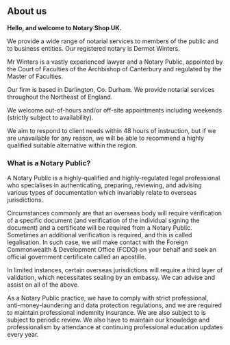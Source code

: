 ## About us

**Hello, and welcome to Notary Shop UK.**

We provide a wide range of notarial services to members of the public and to
business entities. Our registered notary is Dermot Winters. 

Mr Winters is a vastly experienced lawyer and a Notary Public, appointed by the Court of Faculties of the
Archbishop of Canterbury and regulated by the Master of Faculties. 

Our firm is based in Darlington, Co. Durham.  We provide notarial services throughout the Northeast of England.

We welcome out-of-hours and/or off-site appointments including weekends
(strictly subject to availability).

We aim to respond to client needs within 48 hours of instruction, but if we are
unavailable for any reason, we will be able to recommend a highly qualified
suitable alternative within the region.

### What is a Notary Public?

A Notary Public is a highly-qualified and highly-regulated legal professional
who specialises in authenticating, preparing, reviewing, and advising various
types of documentation which invariably relate to overseas jurisdictions.

Circumstances commonly are that an overseas body will require verification of a
specific document (and verification of the individual signing the document) and
a certificate will be required from a Notary Public. Sometimes an additional
verification is required, and this is called legalisation. In such case, we will
make contact with the Foreign Commonwealth & Development Office (FCDO) on your
behalf and seek an official government certificate called an apostille.

In limited instances, certain overseas jurisdictions will require a third layer
of validation, which necessitates sealing by an embassy. We can advise and
assist on all of the above.

As a Notary Public practice, we have to comply with strict professional,
anti-money-laundering and data protection regulations, and we are required to
maintain professional indemnity insurance. We are also subject to is subject to
periodic review. We also have to maintain our knowledge and professionalism by
attendance at continuing professional education updates every year.
